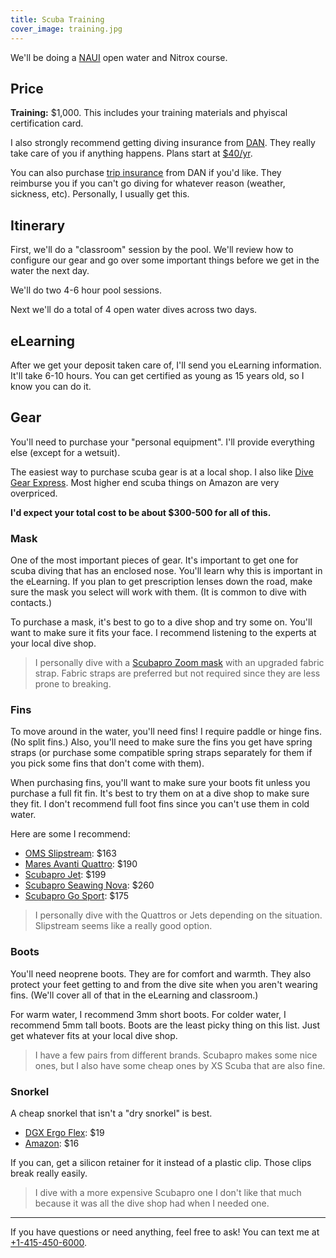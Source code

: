 ```yaml
---
title: Scuba Training
cover_image: training.jpg
---
```


We'll be doing a [NAUI](https://naui.org) open water and Nitrox course.

## Price

**Training:** $1,000. This includes your training materials and phyiscal certification card.

I also strongly recommend getting diving insurance from [DAN](https://dan.org). They really take care of you if anything happens. Plans start at [$40/yr](https://dan.org/membership-insurance/membership/).

You can also purchase [trip insurance](https://dan.org/membership-insurance/travel-insurance/) from DAN if you'd like. They reimburse you if you can't go diving for whatever reason (weather, sickness, etc). Personally, I usually get this.

## Itinerary

First, we'll do a "classroom" session by the pool. We'll review how to configure our gear and go over some important things before we get in the water the next day.

We'll do two 4-6 hour pool sessions.

Next we'll do a total of 4 open water dives across two days.

## eLearning

After we get your deposit taken care of, I'll send you eLearning information. It'll take 6-10 hours. You can get certified as young as 15 years old, so I know you can do it.

## Gear

You'll need to purchase your "personal equipment". I'll provide everything else (except for a wetsuit).

The easiest way to purchase scuba gear is at a local shop. I also like [Dive Gear Express](https://divegearexpress.com). Most higher end scuba things on Amazon are very overpriced.

**I'd expect your total cost to be about $300-500 for all of this.**

### Mask

One of the most important pieces of gear. It's important to get one for scuba diving that has an enclosed nose. You'll learn why this is important in the eLearning. If you plan to get prescription lenses down the road, make sure the mask you select will work with them. (It is common to dive with contacts.)

To purchase a mask, it's best to go to a dive shop and try some on. You'll want to make sure it fits your face. I recommend listening to the experts at your local dive shop.

> I personally dive with a [Scubapro Zoom mask](https://amzn.to/3z3dlPo) with an upgraded fabric strap. Fabric straps are preferred but not required since they are less prone to breaking.

### Fins

To move around in the water, you'll need fins! I require paddle or hinge fins. (No split fins.) Also, you'll need to make sure the fins you get have spring straps (or purchase some compatible spring straps separately for them if you pick some fins that don't come with them).

When purchasing fins, you'll want to make sure your boots fit unless you purchase a full fit fin. It's best to try them on at a dive shop to make sure they fit. I don't recommend full foot fins since you can't use them in cold water.

Here are some I recommend:

* [OMS Slipstream](https://www.divegearexpress.com/oms-slipstream-fins): $163
* [Mares Avanti Quattro](https://www.scuba.com/p-mrsfaqprgbk/mares-avanti-quattro-open-heel-fin-regular-black): $190
* [Scubapro Jet](https://amzn.to/3CWhVjF): $199
* [Scubapro Seawing Nova](https://www.scuba.com/p-scpfsnbllg/scubapro-seawing-nova-open-heel-fins-blue-large): $260
* [Scubapro Go Sport](https://www.scuba.com/p-SCPFGSOTUMD/scubapro-go-sport-fins): $175

> I personally dive with the Quattros or Jets depending on the situation. Slipstream seems like a really good option.

### Boots

You'll need neoprene boots. They are for comfort and warmth. They also protect your feet getting to and from the dive site when you aren't wearing fins. (We'll cover all of that in the eLearning and classroom.)

For warm water, I recommend 3mm short boots. For colder water, I recommend 5mm tall boots. Boots are the least picky thing on this list. Just get whatever fits at your local dive shop.

> I have a few pairs from different brands. Scubapro makes some nice ones, but I also have some cheap ones by XS Scuba that are also fine.

### Snorkel

A cheap snorkel that isn't a "dry snorkel" is best.

* [DGX Ergo Flex](https://www.divegearexpress.com/dgx-ergo-flex-snorkel): $19
* [Amazon](https://amzn.to/3W3rxC7): $16

If you can, get a silicon retainer for it instead of a plastic clip. Those clips break really easily.

> I dive with a more expensive Scubapro one I don't like that much because it was all the dive shop had when I needed one.


---

If you have questions or need anything, feel free to ask! You can text me at <a href="tel://+14154506000" class="tel">+1-415-450-6000</a>.
